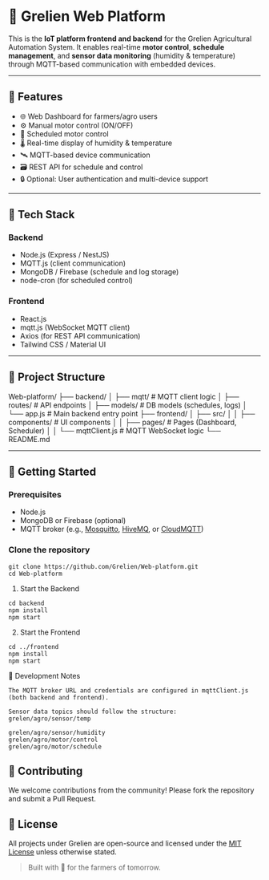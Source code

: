 # 🌱 Grelien Web Platform

This is the **IoT platform frontend and backend** for the Grelien Agricultural Automation System. It enables real-time **motor control**, **schedule management**, and **sensor data monitoring** (humidity & temperature) through MQTT-based communication with embedded devices.

---

## 📌 Features

- 🌐 Web Dashboard for farmers/agro users
- ⚙️ Manual motor control (ON/OFF)
- 📆 Scheduled motor control
- 🌡️ Real-time display of humidity & temperature
- 🛰️ MQTT-based device communication
- 🗃️ REST API for schedule and control
- 🔒 Optional: User authentication and multi-device support

---

## 🧱 Tech Stack

### Backend
- Node.js (Express / NestJS)
- MQTT.js (client communication)
- MongoDB / Firebase (schedule and log storage)
- node-cron (for scheduled control)

### Frontend
- React.js
- mqtt.js (WebSocket MQTT client)
- Axios (for REST API communication)
- Tailwind CSS / Material UI

---

## 📂 Project Structure

Web-platform/
├── backend/
│ ├── mqtt/ # MQTT client logic
│ ├── routes/ # API endpoints
│ ├── models/ # DB models (schedules, logs)
│ └── app.js # Main backend entry point
├── frontend/
│ ├── src/
│ │ ├── components/ # UI components
│ │ ├── pages/ # Pages (Dashboard, Scheduler)
│ │ └── mqttClient.js # MQTT WebSocket logic
└── README.md


---

## 🚀 Getting Started

### Prerequisites
- Node.js
- MongoDB or Firebase (optional)
- MQTT broker (e.g., [Mosquitto](https://mosquitto.org/), [HiveMQ](https://www.hivemq.com/), or [CloudMQTT](https://www.cloudmqtt.com/))

### Clone the repository

```
git clone https://github.com/Grelien/Web-platform.git
cd Web-platform
```
1. Start the Backend
```
cd backend
npm install
npm start
```
2. Start the Frontend
```
cd ../frontend
npm install
npm start
```
🧪 Development Notes

    The MQTT broker URL and credentials are configured in mqttClient.js (both backend and frontend).

    Sensor data topics should follow the structure:
    grelen/agro/sensor/temp
```
grelen/agro/sensor/humidity
grelen/agro/motor/control
grelen/agro/motor/schedule
```
## 🤝 Contributing

We welcome contributions from the community!
Please fork the repository and submit a Pull Request.

## 📜 License

All projects under Grelien are open-source and licensed under the [MIT License](https://opensource.org/licenses/MIT) unless otherwise stated.

> Built with 💚 for the farmers of tomorrow.
